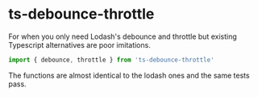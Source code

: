 # ts-debounce-throttle

For when you only need Lodash's debounce and throttle but existing Typescript alternatives are poor imitations.

```ts
import { debounce, throttle } from 'ts-debounce-throttle'
```

The functions are almost identical to the lodash ones and the same tests pass.
